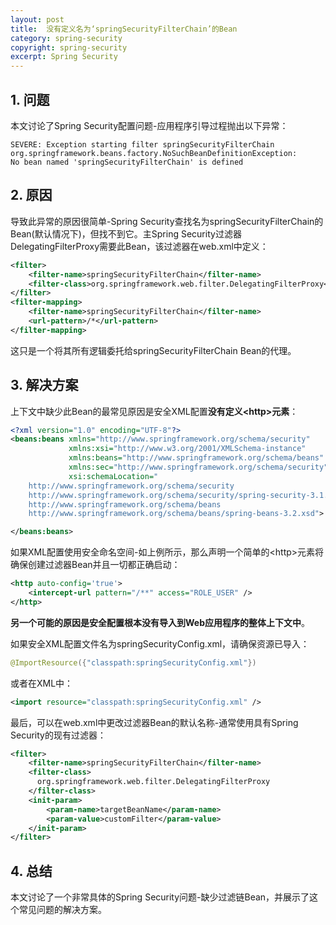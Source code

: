 ```yaml
---
layout: post
title:  没有定义名为‘springSecurityFilterChain’的Bean
category: spring-security
copyright: spring-security
excerpt: Spring Security
---
```


## 1. 问题

本文讨论了Spring Security配置问题-应用程序引导过程抛出以下异常：

```text
SEVERE: Exception starting filter springSecurityFilterChain
org.springframework.beans.factory.NoSuchBeanDefinitionException: 
No bean named 'springSecurityFilterChain' is defined
```

## 2. 原因

导致此异常的原因很简单-Spring Security查找名为springSecurityFilterChain的Bean(默认情况下)，但找不到它。主Spring Security过滤器DelegatingFilterProxy需要此Bean，该过滤器在web.xml中定义：

```xml
<filter>
    <filter-name>springSecurityFilterChain</filter-name>
    <filter-class>org.springframework.web.filter.DelegatingFilterProxy</filter-class>
</filter>
<filter-mapping>
    <filter-name>springSecurityFilterChain</filter-name>
    <url-pattern>/*</url-pattern>
</filter-mapping>
```

这只是一个将其所有逻辑委托给springSecurityFilterChain Bean的代理。

## 3. 解决方案

上下文中缺少此Bean的最常见原因是安全XML配置**没有定义<http\>元素**：

```xml
<?xml version="1.0" encoding="UTF-8"?>
<beans:beans xmlns="http://www.springframework.org/schema/security"
             xmlns:xsi="http://www.w3.org/2001/XMLSchema-instance"
             xmlns:beans="http://www.springframework.org/schema/beans"
             xmlns:sec="http://www.springframework.org/schema/security"
             xsi:schemaLocation="
    http://www.springframework.org/schema/security
    http://www.springframework.org/schema/security/spring-security-3.1.xsd
    http://www.springframework.org/schema/beans
    http://www.springframework.org/schema/beans/spring-beans-3.2.xsd">

</beans:beans>
```

如果XML配置使用安全命名空间-如上例所示，那么声明一个简单的<http\>元素将确保创建过滤器Bean并且一切都正确启动：

```xml
<http auto-config='true'>
    <intercept-url pattern="/**" access="ROLE_USER" />
</http>
```

**另一个可能的原因是安全配置根本没有导入到Web应用程序的整体上下文中**。

如果安全XML配置文件名为springSecurityConfig.xml，请确保资源已导入：

```java
@ImportResource({"classpath:springSecurityConfig.xml"})
```

或者在XML中：

```xml
<import resource="classpath:springSecurityConfig.xml" />
```

最后，可以在web.xml中更改过滤器Bean的默认名称-通常使用具有Spring Security的现有过滤器：

```xml
<filter>
    <filter-name>springSecurityFilterChain</filter-name>
    <filter-class>
      org.springframework.web.filter.DelegatingFilterProxy
    </filter-class>
    <init-param>
        <param-name>targetBeanName</param-name>
        <param-value>customFilter</param-value>
    </init-param>
</filter>
```

## 4. 总结

本文讨论了一个非常具体的Spring Security问题-缺少过滤链Bean，并展示了这个常见问题的解决方案。